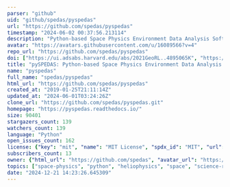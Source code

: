 ```yaml
---
parser: "github"
uid: "github/spedas/pyspedas"
url: "https://github.com/spedas/pyspedas"
timestamp: "2024-06-02 00:37:56.213114"
description: "Python-based Space Physics Environment Data Analysis Software"
avatar: "https://avatars.githubusercontent.com/u/16089566?v=4"
repo_url: "https://github.com/spedas/pyspedas"
doi: ["https://ui.adsabs.harvard.edu/abs/2021GeoRL..4895065K", "https://ui.adsabs.harvard.edu/abs/2022FrASS...920815G", "https://ui.adsabs.harvard.edu/abs/2024ascl.soft05005G/abstract"]
title: "pySPEDAS: Python-based Space Physics Environment Data Analysis Software"
name: "pyspedas"
full_name: "spedas/pyspedas"
html_url: "https://github.com/spedas/pyspedas"
created_at: "2019-01-25T21:11:14Z"
updated_at: "2024-06-01T03:24:26Z"
clone_url: "https://github.com/spedas/pyspedas.git"
homepage: "https://pyspedas.readthedocs.io/"
size: 90401
stargazers_count: 139
watchers_count: 139
language: "Python"
open_issues_count: 162
license: {"key": "mit", "name": "MIT License", "spdx_id": "MIT", "url": "https://api.github.com/licenses/mit", "node_id": "MDc6TGljZW5zZTEz"}
subscribers_count: 13
owner: {"html_url": "https://github.com/spedas", "avatar_url": "https://avatars.githubusercontent.com/u/16089566?v=4", "login": "spedas", "type": "Organization"}
topics: ["space-physics", "python", "heliophysics", "space", "science-research"]
date: "2024-12-21 14:23:26.645309"
---
```

